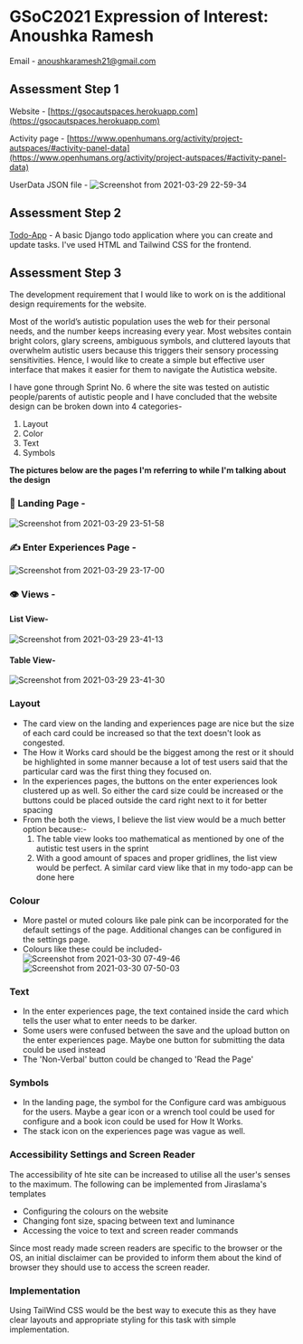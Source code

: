 # GSoC2021 Expression of Interest: Anoushka Ramesh
Email - anoushkaramesh21@gmail.com

## Assessment Step 1
Website - [https://gsocautspaces.herokuapp.com](https://gsocautspaces.herokuapp.com)

Activity page - [https://www.openhumans.org/activity/project-autspaces/#activity-panel-data](https://www.openhumans.org/activity/project-autspaces/#activity-panel-data)

UserData JSON file - 
![Screenshot from 2021-03-29 22-59-34](https://user-images.githubusercontent.com/73518403/112876035-a0388780-90e2-11eb-8e98-fd2a71a55d11.png)

## Assessment Step 2
[Todo-App](https://github.com/anoura12/todo-app) - A basic Django todo application where you can create and update tasks.
I've used HTML and Tailwind CSS for the frontend.

## Assessment Step 3
The development requirement that I would like to work on is the additional design requirements for the website.

Most of the world’s autistic population uses the web for their personal needs, and the number keeps increasing every year. Most websites contain bright colors, glary screens, ambiguous symbols, and cluttered layouts that overwhelm autistic users because this triggers their sensory processing sensitivities. Hence, I would like to create a simple but effective user interface that makes it easier for them to navigate the Autistica website. 

I have gone through Sprint No. 6 where the site was tested on autistic people/parents of autistic people and I have concluded that the website design can be broken down into 4 categories-
1. Layout
2. Color
3. Text
4. Symbols

**The pictures below are the pages I'm referring to while I'm talking about the design** 

### :book: Landing Page -
![Screenshot from 2021-03-29 23-51-58](https://user-images.githubusercontent.com/73518403/112881828-cada0e80-90e9-11eb-82f4-937600592b43.png)



### :writing_hand: Enter Experiences Page -
![Screenshot from 2021-03-29 23-17-00](https://user-images.githubusercontent.com/73518403/112880921-b5181980-90e8-11eb-8b74-0680a40c4e59.png)


### :eye: Views -
#### List View-
![Screenshot from 2021-03-29 23-41-13](https://user-images.githubusercontent.com/73518403/112880687-623e6200-90e8-11eb-8482-a32af7141892.png)


#### Table View-
![Screenshot from 2021-03-29 23-41-30](https://user-images.githubusercontent.com/73518403/112880697-65395280-90e8-11eb-85ef-3135cde426a8.png)




### Layout
* The card view on the landing and experiences page are nice but the size of each card could be increased so that the text doesn't look as congested.
* The How it Works card should be the biggest among the rest or it should be highlighted in some manner because a lot of test users said that the particular card was the first thing they focused on.
* In the experiences pages, the buttons on the enter experiences look clustered up as well. So either the card size could be increased or the buttons could be placed outside the card right next to it for better spacing 
* From the both the views, I believe the list view would be a much better option because:-
  1. The table view looks too mathematical as mentioned by one of the autistic test users in the sprint
  2. With a good amount of spaces and proper gridlines, the list view would be perfect. A similar card view like that in my todo-app can be done here


### Colour
* More pastel or muted colours like pale pink can be incorporated for the default settings of the page. Additional changes can be configured in the settings page.
* Colours like these could be included-
![Screenshot from 2021-03-30 07-49-46](https://user-images.githubusercontent.com/73518403/112926581-427f5c00-9131-11eb-800b-45b0d0268dcd.png)
![Screenshot from 2021-03-30 07-50-03](https://user-images.githubusercontent.com/73518403/112926585-44e1b600-9131-11eb-8c9c-3cd8e2d77c8c.png)


### Text
* In the enter experiences page, the text contained inside the card which tells the user what to enter needs to be darker.
* Some users were confused between the save and the upload button on the enter experiences page. Maybe one button for submitting the data could be used instead
* The 'Non-Verbal' button could be changed to 'Read the Page'

### Symbols
* In the landing page, the symbol for the Configure card was ambiguous for the users. Maybe a gear icon or a wrench tool could be used for configure and a book icon could be used for How It Works.
* The stack icon on the experiences page was vague as well.

### Accessibility Settings and Screen Reader
The accessibility of hte site can be increased to utilise all the user's senses to the maximum. The following can be implemented from Jiraslama's templates
* Configuring the colours on the website
* Changing font size, spacing between text and luminance
* Accessing the voice to text and screen reader commands

Since most ready made screen readers are specific to the browser or the OS, an initial disclaimer can be provided to inform them about the kind of browser they should use to access the screen reader.

### Implementation
Using TailWind CSS would be the best way to execute this as they have clear layouts and appropriate styling for this task with simple implementation. 





